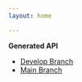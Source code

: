 ```yaml
---
layout: home

---
```


**Generated API**

- [Develop Branch](build/develop/index.html)
- [Main Branch](build/main/index.html)